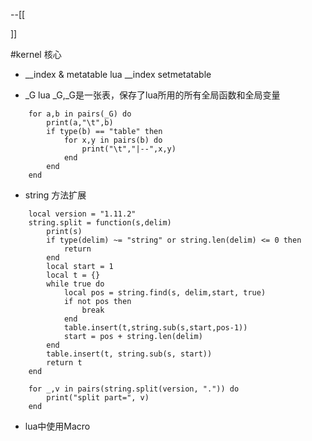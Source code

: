 --[[

]]

#kernel 核心

* __index & metatable
lua __index
setmetatable

* _G
lua _G,_G是一张表，保存了lua所用的所有全局函数和全局变量

```
    for a,b in pairs(_G) do
        print(a,"\t",b)
        if type(b) == "table" then
            for x,y in pairs(b) do
                print("\t","|--",x,y)
            end
        end
    end
```

* string 方法扩展

```
    local version = "1.11.2"
    string.split = function(s,delim)
        print(s)
        if type(delim) ~= "string" or string.len(delim) <= 0 then
            return
        end
        local start = 1
        local t = {}
        while true do
            local pos = string.find(s, delim,start, true)
            if not pos then
                break
            end
            table.insert(t,string.sub(s,start,pos-1))
            start = pos + string.len(delim)
        end
        table.insert(t, string.sub(s, start))
        return t
    end

    for _,v in pairs(string.split(version, ".")) do
        print("split part=", v)
    end
```

* lua中使用Macro